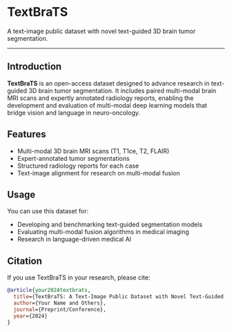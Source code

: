 # TextBraTS

A text-image public dataset with novel text-guided 3D brain tumor segmentation.

---

## Introduction

**TextBraTS** is an open-access dataset designed to advance research in text-guided 3D brain tumor segmentation. It includes paired multi-modal brain MRI scans and expertly annotated radiology reports, enabling the development and evaluation of multi-modal deep learning models that bridge vision and language in neuro-oncology.

## Features

- Multi-modal 3D brain MRI scans (T1, T1ce, T2, FLAIR)
- Expert-annotated tumor segmentations
- Structured radiology reports for each case
- Text-image alignment for research on multi-modal fusion

## Usage

You can use this dataset for:
- Developing and benchmarking text-guided segmentation models
- Evaluating multi-modal fusion algorithms in medical imaging
- Research in language-driven medical AI

## Citation

If you use TextBraTS in your research, please cite:

```bibtex
@article{your2024textbrats,
  title={TextBraTS: A Text-Image Public Dataset with Novel Text-Guided 3D Brain Tumor Segmentation},
  author={Your Name and Others},
  journal={Preprint/Conference},
  year={2024}
}
